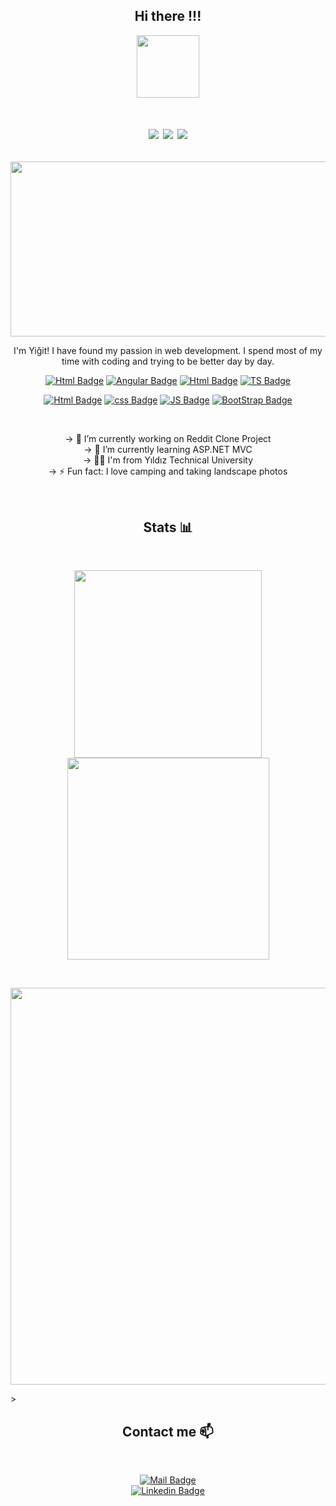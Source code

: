 <span align="center">

## Hi there !!!

<p>
<img src="https://user-images.githubusercontent.com/75935753/116562121-92596a80-a90b-11eb-8384-d512cce72471.gif" class="center"  height=100> </p>

# <img src="https://visitor-badge.glitch.me/badge?page_id=yigitarpacioglu.visitor-badge"> <img src="https://img.shields.io/github/stars/yigitarpacioglu?color=orange&label=Stars"> <img src="https://img.shields.io/github/followers/yigitarpacioglu?color=success&label=Followers">

## 

<p><img src="https://user-images.githubusercontent.com/75935753/114466250-e61c4200-9bf0-11eb-9aab-2804d9444417.gif " width="600" height="280"></p>

<p>I'm Yiğit! I have found my passion in web development. I spend most of my time with coding and trying to be better day by day.</p>



[![Html Badge](https://img.shields.io/badge/-C%23-6A1577?style=for-the-badge&labelColor=black&logo=C-sharp&logoColor=6A1577)](#)
[![Angular Badge](https://img.shields.io/badge/-Angular-DD0031?style=for-the-badge&labelColor=black&logo=Angular&logoColor=DD0031)](#)
[![Html Badge](https://img.shields.io/badge/-Microsoft_SQL_Server-CC2927?style=for-the-badge&labelColor=black&logo=Microsoft-SQL-Server&logoColor=CC2927)](#)
[![TS Badge](https://img.shields.io/badge/-typescript-3178C6?style=for-the-badge&labelColor=black&logo=typescript&logoColor=3178C6)](#)
<br>

[![Html Badge](https://img.shields.io/badge/-HTML5-E34F26?style=for-the-badge&labelColor=black&logo=html5&logoColor=E34F26)](#)
[![css Badge](https://img.shields.io/badge/-CSS3-1572b6?style=for-the-badge&labelColor=black&logo=css3&logoColor=1572b6)](#)
[![JS Badge](https://img.shields.io/badge/-JavaScript-F7DF1E?style=for-the-badge&labelColor=black&logo=javascript&logoColor=F7DF1E)](#)
[![BootStrap Badge](https://img.shields.io/badge/-BootStrap-7952B3?style=for-the-badge&labelColor=black&logo=BootStrap&logoColor=7952B3)](#)




<br>

-> 🔭 I’m currently working on Reddit Clone Project <br>
-> 🌱 I’m currently learning ASP.NET MVC <br>
-> :man_student: I'm from Yıldız Technical University <br>
-> ⚡ Fun fact: I love camping and taking landscape photos <br>

<br>


## Stats :bar_chart:

<br>

<p float="left">
  <img src="https://github-readme-stats.vercel.app/api?username=yigitarpacioglu&hide=contribs,prs&show_icons=true&theme=gotham&line_height=30&custom_title=Stats&hide_rank=true" width="300"/>


  <img src="https://github-readme-stats.vercel.app/api/top-langs/?username=yigitarpacioglu&theme=gotham&layout=compact&hide=matlab&card_width=240" width="323" />

</p>

<br>

<p float="left">
  <img src="https://activity-graph.herokuapp.com/graph?username=Ashutosh00710&theme=react-dark" width="635" /> 
</p>>



## Contact me :mailbox:

<br>

[![Mail Badge](https://img.shields.io/badge/-yigit.arpacioglu@gmail.com-c0392b?style=flat&labelColor=c0392b&logo=gmail&logoColor=white)](mailto:yigit.arpacioglu@gmail.com) <br>
[![Linkedin Badge](https://img.shields.io/badge/-YiğitArpacioglu-0e76a8?style=flat&labelColor=0e76a8&logo=linkedin&logoColor=white)](https://www.linkedin.com/in/yigit-arpacioglu/)

<br>

</span>
